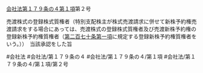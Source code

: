 [会社法第１７９条の４第１項](会社法＿＿＿＿第１７９条の４第１項)第２号

売渡株式の登録株式質権者（特別支配株主が株式売渡請求に併せて新株予約権売渡請求をする場合にあっては、売渡株式の登録株式質権者及び売渡新株予約権の登録新株予約権質権者（[第二百七十条第一項](会社法＿＿＿＿第２７０条第１項)に規定する登録新株予約権質権者をいう。））　当該承認をした旨


#会社法
#会社法/第１７９条の４
#会社法/第１７９条の４/第１項
#会社法/第１７９条の４/第１項/第２号
